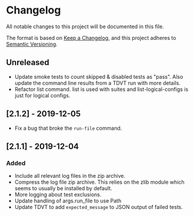 # Changelog
All notable changes to this project will be documented in this file.

The format is based on [Keep a Changelog](https://keepachangelog.com/en/1.0.0/),
and this project adheres to [Semantic Versioning](https://semver.org/spec/v2.0.0.html).

## Unreleased
- Update smoke tests to count skipped & disabled tests as "pass". Also update the command line results from a TDVT run with more details.
- Refactor list command. list is used with suites and list-logical-configs is just for logical configs.

## [2.1.2] - 2019-12-05
- Fix a bug that broke the `run-file` command.

## [2.1.1] - 2019-12-04
### Added
- Include all relevant log files in the zip archive.
- Compress the log file zip archive. This relies on the zlib module which seems to usually be installed by default.
- More logging about test exclusions.
- Update handling of args.run_file to use Path
- Update TDVT to add `expected_message` to JSON output of failed tests.
